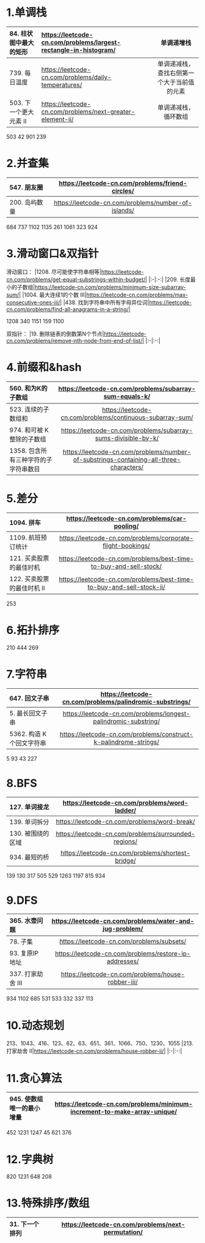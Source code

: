 # 1.单调栈

|84. 柱状图中最大的矩形|https://leetcode-cn.com/problems/largest-rectangle-in-histogram/|单调递增栈|
|:-|:-|:-:|
|739. 每日温度|https://leetcode-cn.com/problems/daily-temperatures/|单调递减栈，查找右侧第一个大于当前值的元素|
|503. 下一个更大元素 II|https://leetcode-cn.com/problems/next-greater-element-ii/|单调递减栈，循环数组|

503
42
901
239

# 2.并查集
|547. 朋友圈|https://leetcode-cn.com/problems/friend-circles/|
|:-|:-:|
|200. 岛屿数量|https://leetcode-cn.com/problems/number-of-islands/|

684
737
1102
1135
261
1061
323
924

# 3.滑动窗口&双指针
滑动窗口：
|1208. 尽可能使字符串相等|https://leetcode-cn.com/problems/get-equal-substrings-within-budget/|
|:-|:-:|
|209. 长度最小的子数组|https://leetcode-cn.com/problems/minimum-size-subarray-sum/|
|1004. 最大连续1的个数 III|https://leetcode-cn.com/problems/max-consecutive-ones-iii/|
|438. 找到字符串中所有字母异位词|https://leetcode-cn.com/problems/find-all-anagrams-in-a-string/|

1208
340
1151
159
1100

双指针：
|19. 删除链表的倒数第N个节点|https://leetcode-cn.com/problems/remove-nth-node-from-end-of-list/|
|:-|:-:|

# 4.前缀和&hash
|560. 和为K的子数组|https://leetcode-cn.com/problems/subarray-sum-equals-k/|
|:-|:-:|
|523. 连续的子数组和|https://leetcode-cn.com/problems/continuous-subarray-sum/|
|974. 和可被 K 整除的子数组|https://leetcode-cn.com/problems/subarray-sums-divisible-by-k/|
|1358. 包含所有三种字符的子字符串数目|https://leetcode-cn.com/problems/number-of-substrings-containing-all-three-characters/|


# 5.差分
|1094. 拼车|https://leetcode-cn.com/problems/car-pooling/|
|:-|:-:|
|1109. 航班预订统计|https://leetcode-cn.com/problems/corporate-flight-bookings/|
|121. 买卖股票的最佳时机|https://leetcode-cn.com/problems/best-time-to-buy-and-sell-stock/|
|122. 买卖股票的最佳时机 II|https://leetcode-cn.com/problems/best-time-to-buy-and-sell-stock-ii/|


253

# 6.拓扑排序
210
444
269

# 7.字符串
|647. 回文子串|https://leetcode-cn.com/problems/palindromic-substrings/|
|:-|:-:|
|5. 最长回文子串|https://leetcode-cn.com/problems/longest-palindromic-substring/|
|5362. 构造 K 个回文字符串|https://leetcode-cn.com/problems/construct-k-palindrome-strings/|
5
93
43
227

# 8.BFS
|127. 单词接龙|https://leetcode-cn.com/problems/word-ladder/|
|:-|:-:|
|139. 单词拆分|https://leetcode-cn.com/problems/word-break/|
|130. 被围绕的区域|https://leetcode-cn.com/problems/surrounded-regions/|
|934. 最短的桥|https://leetcode-cn.com/problems/shortest-bridge/|

139
130
317
505
529
1263
1197
815
934

# 9.DFS
|365. 水壶问题|https://leetcode-cn.com/problems/water-and-jug-problem/|
|:-|:-:|
|78. 子集|https://leetcode-cn.com/problems/subsets/|
|93. 复原IP地址|https://leetcode-cn.com/problems/restore-ip-addresses/|
|337. 打家劫舍 III|https://leetcode-cn.com/problems/house-robber-iii/|

934
1102
685
531
533
332
337
113

# 10.动态规划
213、1043、416、123、62、63、651、361、1066、750、1230、1055
|213. 打家劫舍 II|https://leetcode-cn.com/problems/house-robber-ii/|
|:-|:-:|

# 11.贪心算法
|945. 使数组唯一的最小增量|https://leetcode-cn.com/problems/minimum-increment-to-make-array-unique/|
|:-|:-:|

452
1231
1247
45
621
376

# 12.字典树
820
1231
648
208

# 13.特殊排序/数组
|31. 下一个排列|https://leetcode-cn.com/problems/next-permutation/|
|:-|:-:|

